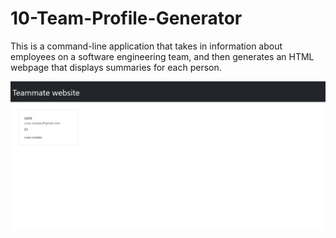 # 10-Team-Profile-Generator

This is a command-line application that takes in information about employees on a software engineering team, and then generates an HTML webpage that displays summaries for each person. 

![screenshot](Screenshot.png)